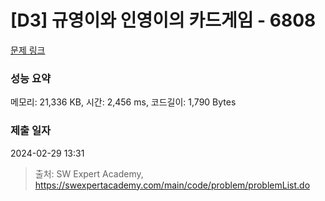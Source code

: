 # [D3] 규영이와 인영이의 카드게임 - 6808 

[문제 링크](https://swexpertacademy.com/main/code/problem/problemDetail.do?contestProbId=AWgv9va6HnkDFAW0) 

### 성능 요약

메모리: 21,336 KB, 시간: 2,456 ms, 코드길이: 1,790 Bytes

### 제출 일자

2024-02-29 13:31



> 출처: SW Expert Academy, https://swexpertacademy.com/main/code/problem/problemList.do